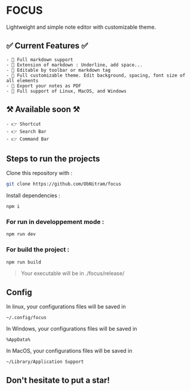 # FOCUS
Lightweight and simple note editor with customizable theme.

## ✅ Current Features ✅
    - 💫 Full markdown support
    - 💫 Extension of markdown : Underline, add space...
    - 💫 Editable by toolbar or markdown tag
    - 💫 Full customizable theme. Edit background, spacing, font size of all elements
    - 💫 Export your notes as PDF
    - 💫 Full support of Linux, MacOS, and Windows

## ⚒ Available soon ⚒
    - 👉 Shortcut
    - 👉 Search Bar
    - 👉 Command Bar

## Steps to run the projects

Clone this repository with :
```bash
git clone https://github.com/ObNitram/focus
```

Install dependencies :
```bash
npm i
```
### For run in developpement mode :
```bash
npm run dev
```
### For build the project :
```bash
npm run build
```

> Your executable will be in 
> ./focus/release/

## Config
In linux, your configurations files will be saved in 
```
~/.config/focus
```
In Windows, your configurations files will be saved in
```
%AppData%
```
In MacOS, your configurations files will be saved in
```
~/Library/Application Support
```


## Don't hesitate to put a star!


